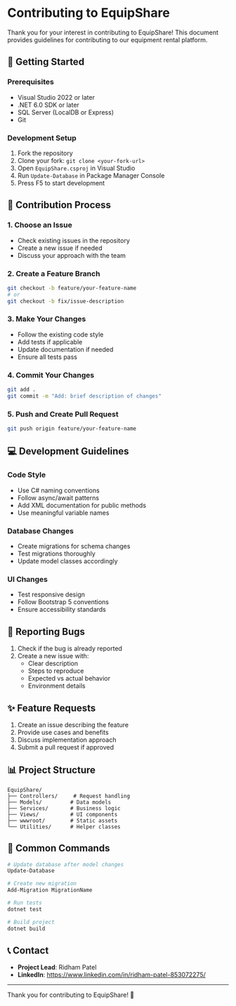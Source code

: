 # Contributing to EquipShare

Thank you for your interest in contributing to EquipShare! This document provides guidelines for contributing to our equipment rental platform.

## 🚀 Getting Started

### Prerequisites
- Visual Studio 2022 or later
- .NET 6.0 SDK or later
- SQL Server (LocalDB or Express)
- Git

### Development Setup
1. Fork the repository
2. Clone your fork: `git clone <your-fork-url>`
3. Open `EquipShare.csproj` in Visual Studio
4. Run `Update-Database` in Package Manager Console
5. Press F5 to start development

## 📝 Contribution Process

### 1. Choose an Issue
- Check existing issues in the repository
- Create a new issue if needed
- Discuss your approach with the team

### 2. Create a Feature Branch
```bash
git checkout -b feature/your-feature-name
# or
git checkout -b fix/issue-description
```

### 3. Make Your Changes
- Follow the existing code style
- Add tests if applicable
- Update documentation if needed
- Ensure all tests pass

### 4. Commit Your Changes
```bash
git add .
git commit -m "Add: brief description of changes"
```

### 5. Push and Create Pull Request
```bash
git push origin feature/your-feature-name
```

## 💻 Development Guidelines

### Code Style
- Use C# naming conventions
- Follow async/await patterns
- Add XML documentation for public methods
- Use meaningful variable names

### Database Changes
- Create migrations for schema changes
- Test migrations thoroughly
- Update model classes accordingly

### UI Changes
- Test responsive design
- Follow Bootstrap 5 conventions
- Ensure accessibility standards

## 🐛 Reporting Bugs

1. Check if the bug is already reported
2. Create a new issue with:
   - Clear description
   - Steps to reproduce
   - Expected vs actual behavior
   - Environment details

## ✨ Feature Requests

1. Create an issue describing the feature
2. Provide use cases and benefits
3. Discuss implementation approach
4. Submit a pull request if approved

## 📊 Project Structure

```
EquipShare/
├── Controllers/     # Request handling
├── Models/         # Data models
├── Services/       # Business logic
├── Views/          # UI components
├── wwwroot/        # Static assets
└── Utilities/      # Helper classes
```

## 🔧 Common Commands

```bash
# Update database after model changes
Update-Database

# Create new migration
Add-Migration MigrationName

# Run tests
dotnet test

# Build project
dotnet build
```

## 📞 Contact

- **Project Lead**: Ridham Patel
- **LinkedIn**: https://www.linkedin.com/in/ridham-patel-853072275/

---

Thank you for contributing to EquipShare! 🎉